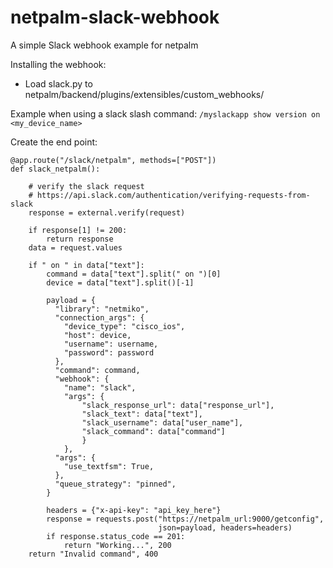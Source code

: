 # netpalm-slack-webhook
A simple Slack webhook example for netpalm

Installing the webhook:
- Load slack.py to netpalm/backend/plugins/extensibles/custom_webhooks/

Example when using a slack slash command: 
`/myslackapp show version on <my_device_name>`

Create the end point:
```
@app.route("/slack/netpalm", methods=["POST"])
def slack_netpalm():

    # verify the slack request
    # https://api.slack.com/authentication/verifying-requests-from-slack
    response = external.verify(request)

    if response[1] != 200:
        return response
    data = request.values

    if " on " in data["text"]:
        command = data["text"].split(" on ")[0]
        device = data["text"].split()[-1]

        payload = {
          "library": "netmiko",
          "connection_args": {
            "device_type": "cisco_ios",
            "host": device,
            "username": username,
            "password": password
          },
          "command": command,
          "webhook": {
            "name": "slack",
            "args": {
                "slack_response_url": data["response_url"],
                "slack_text": data["text"],
                "slack_username": data["user_name"],
                "slack_command": data["command"]
                }
            },
          "args": {
            "use_textfsm": True,
          },
          "queue_strategy": "pinned",
        }

        headers = {"x-api-key": "api_key_here"}
        response = requests.post("https://netpalm_url:9000/getconfig",
                                 json=payload, headers=headers)
        if response.status_code == 201:
            return "Working...", 200
    return "Invalid command", 400
```
